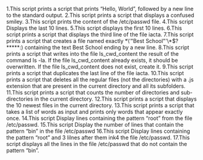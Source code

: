 1.This script prints a script that prints “Hello, World”, followed by a new line to the standard output.
2.This script prints a script that displays a confused smiley.
3.This script prints the content of the /etc/passwd file.
4.This script Displays the last 10 lines.
5.This script displays the first 10 lines.
6.This script prints a script that displays the third line of the file iacta.
7.This script prints a script that creates a file named exactly \*\\'"Best School"\'\\*$\?\*\*\*\*\*:) containing the text Best School ending by a new line.
8.This script prints a script  that writes into the file ls_cwd_content the result of the command ls -la. If the file ls_cwd_content already exists, it should be overwritten. If the file ls_cwd_content does not exist, create it.
9.This script prints a script that duplicates the last line of the file iacta.
10.This script prints a script that deletes all the regular files (not the directories) with a .js extension that are present in the current directory and all its subfolders.
11.This script prints a script that counts the number of directories and sub-directories in the current directory.
12.This script prints a script that displays the 10 newest files in the current directory.
13.This script prints a script that takes a list of words as input and prints only words that appear exactly once.
14.This script Display lines containing the pattern “root” from the file /etc/passwd.
15.This script Display the number of lines that contain the pattern “bin” in the file /etc/passwd
16.This script Display lines containing the pattern “root” and 3 lilnes after them ink4 the file /etc/passwd.
17.This script displays all the lines in the file /etc/passwd that do not contain the pattern “bin”.
